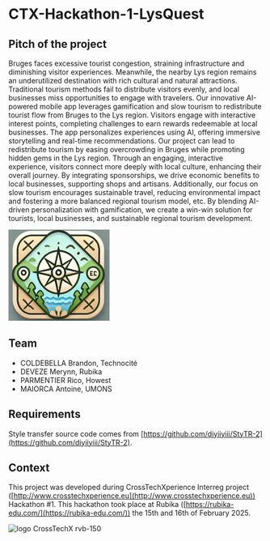 # CTX-Hackathon-1-LysQuest

## Pitch of the project

Bruges faces excessive tourist congestion, straining infrastructure and diminishing visitor experiences. Meanwhile, the nearby Lys region remains an underutilized destination with rich cultural and natural attractions. Traditional tourism methods fail to distribute visitors evenly, and local businesses miss opportunities to engage with travelers. Our innovative AI-powered mobile app leverages gamification and slow tourism to redistribute tourist flow from Bruges to the Lys region. Visitors engage with interactive interest points, completing challenges to earn rewards redeemable at local businesses. The app personalizes experiences using AI, offering immersive storytelling and real-time recommendations. Our project can lead to redistribute tourism by easing overcrowding in Bruges while promoting hidden gems in the Lys region. Through an engaging, interactive experience, visitors connect more deeply with local culture, enhancing their overall journey. By integrating sponsorships, we drive economic benefits to local businesses, supporting shops and artisans. Additionally, our focus on slow tourism encourages sustainable travel, reducing environmental impact and fostering a more balanced regional tourism model, etc. By blending AI-driven personalization with gamification, we create a win-win solution for tourists, local businesses, and sustainable regional tourism development.

<img src="images/logo.png" alt="logo" width="200"/>

## Team

- COLDEBELLA Brandon, Technocité
- DEVEZE Merynn, Rubika
- PARMENTIER Rico, Howest
- MAIORCA Antoine, UMONS

## Requirements

Style transfer source code comes from [https://github.com/diyiiyiii/StyTR-2](https://github.com/diyiiyiii/StyTR-2).

## Context

This project was developed during CrossTechXperience Interreg project ([http://www.crosstechxperience.eu](http://www.crosstechxperience.eu)) Hackathon #1.
This hackathon took place at Rubika ([https://rubika-edu.com/](https://rubika-edu.com/)) the 15th and 16th of February 2025.


![logo CrossTechX rvb-150](https://github.com/user-attachments/assets/b2c622b3-c234-462a-a646-c7f3380c91bd)

